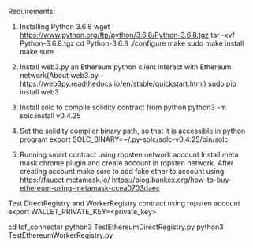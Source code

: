Requirements:
1. Installing Python 3.6.8
    wget https://www.python.org/ftp/python/3.6.8/Python-3.6.8.tgz
    tar -xvf Python-3.6.8.tgz
    cd Python-3.6.8
    ./configure
    make 
    sudo make install
    make sure 
2. Install web3.py an Ethereum python client interact with Ethereum network(About web3.py - https://web3py.readthedocs.io/en/stable/quickstart.html)
    sudo pip install web3
3. Install solc to compile solidity contract from python
    python3 -m solc.install v0.4.25
4. Set the solidity compiler binary path, so that it is accessible in python program
    export SOLC_BINARY=~/.py-solc/solc-v0.4.25/bin/solc

5. Running smart contract using ropsten network account
Install meta mask chrome plugin and create account in ropsten network.
After creating account make sure to add fake ether to account using https://faucet.metamask.io/
https://blog.bankex.org/how-to-buy-ethereum-using-metamask-ccea0703daec

Test DirectRegistry and WorkerRegistry contract using ropsten account
export WALLET_PRIVATE_KEY=<private_key>

cd tcf_connector
python3 TestEthereumDirectRegistry.py
python3 TestEthereumWorkerRegistry.py

